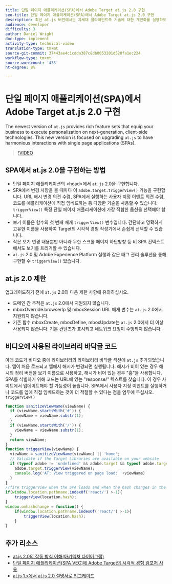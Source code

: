 ```yaml
---
title: 단일 페이지 애플리케이션(SPA)에서 Adobe Target at.js 2.0 구현
seo-title: 단일 페이지 애플리케이션(SPA)에서 Adobe Target at.js 2.0 구현
description: 최신 at.js 버전에서는 차세대 클라이언트측 기술에 대한 개인화를 실행하도록 기업을 지원하는 다양한 기능을 제공합니다. 이 새로운 버전은 단일 페이지 애플리케이션(SPA)과 조화로운 상호 작용을 하도록 at.js를 업그레이드하는 데 주력하고 있습니다.
audience: developer
difficulty: 3
author: Daniel Wright
doc-type: implement
activity-type: technical-video
translation-type: tm+mt
source-git-commit: 37443ae4c1cdda387c8db0053201d520fa1ec224
workflow-type: tm+mt
source-wordcount: '438'
ht-degree: 8%

---
```



# 단일 페이지 애플리케이션(SPA)에서 Adobe Target at.js 2.0 구현

The newest version of `at.js` provides rich feature sets that equip your business to execute personalization on next-generation, client-side technologies. This new version is focused on upgrading `at.js` to have harmonious interactions with single page applications (SPAs).

>[!VIDEO](https://video.tv.adobe.com/v/26248?quality=12)

## SPA에서 at.js 2.0을 구현하는 방법

* 단일 페이지 애플리케이션의 &lt;head>에서 `at.js` 2.0을 구현합니다.
* SPA에서 변경 사항을 볼 때마다 이 `adobe.target.triggerView()` 기능을 구현합니다. URL 해시 변경 의견 수렴, SPA에서 실행하는 사용자 지정 이벤트 의견 수렴, 코드를 애플리케이션에 직접 임베드하는 등 다양한 기술을 사용할 수 있습니다. `triggerView()` 특정 단일 페이지 애플리케이션에 가장 적합한 옵션을 선택해야 합니다.
* 보기 이름은 함수의 첫 번째 매개 `triggerView()` 변수입니다. 간단하고 명확하게 고유한 이름을 사용하여 Target의 시각적 경험 작성기에서 손쉽게 선택할 수 있습니다.
* 작은 보기 변경 내용뿐만 아니라 무한 스크롤 페이지 하단방향 등 비 SPA 컨텍스트에서도 보기를 트리거할 수 있습니다.
* `at.js` 2.0 및 Adobe Experience Platform 실행과 같은 태그 관리 솔루션을 통해 구현할 수 `triggerView()` 있습니다.

## at.js 2.0 제한

업그레이드하기 전에 `at.js` 2.0의 다음 제한 사항에 유의하십시오.

* 도메인 간 추적은 `at.js` 2.0에서 지원되지 않습니다.
* mboxOverride.browserIp 및 mboxSession URL 매개 변수는 `at.js` 2.0에서 지원되지 않습니다.
* 기존 함수 mboxCreate, mboxDefine, mboxUpdate는 `at.js` 2.0에서 더 이상 사용되지 않습니다. 기본 컨텐츠가 표시되고 네트워크 요청이 수행되지 않습니다.

## 비디오에 사용된 라이브러리 바닥글 코드

아래 코드가 비디오 중에 라이브러리의 라이브러리 바닥글 섹션에 `at.js` 추가되었습니다. 앱이 처음 로드되고 앱에서 해시가 변경되면 실행됩니다. 해시가 비어 있는 경우 해시의 정리 버전을 보기 이름으로 사용하고, 해시가 비어 있는 경우 &quot;홈&quot;을 사용합니다. SPA를 식별하기 위해 코드는 URL에 있는 &quot;response/&quot; 텍스트를 찾습니다. 이 경우 사이트에서 업데이트해야 할 가능성이 높습니다. SPA에서 사용자 지정 이벤트를 실행하거나 코드를 앱에 직접 임베드하는 것이 더 적절할 수 있다는 점을 염두에 두십시오. `triggerView()`

```javascript
function sanitizeViewName(viewName) {
  if (viewName.startsWith('#')) {
    viewName = viewName.substr(1);
  }
  if (viewName.startsWith('/')) {
    viewName = viewName.substr(1);
  }
  return viewName;
}
function triggerView(viewName) {
  viewName = sanitizeViewName(viewName) || 'home';
  // Validate if the Target Libraries are available on your website
  if (typeof adobe != 'undefined' && adobe.target && typeof adobe.target.triggerView === 'function') {
    adobe.target.triggerView(viewName);
    console.log('AT: View triggered on page load: '+viewName)
  }
}
//fire triggerView when the SPA loads and when the hash changes in the SPA
if(window.location.pathname.indexOf('react/') >-1){
    triggerView(location.hash);
}
window.onhashchange = function() {
    if(window.location.pathname.indexOf('react/') >-1){
        triggerView(location.hash);
    }
}
```

## 추가 리소스

* [at.js 2.0의 작동 방식 이해(아키텍처 다이어그램)](understanding-how-atjs-20-works.md)
* [단일 페이지 애플리케이션(SPA VEC)에 Adobe Target의 시각적 경험 컴포저 사용](../experiences/use-the-visual-experience-composer-for-single-page-applications.md)
* [at.js 1.x에서 at.js 2.0 설명서로 업그레이드](https://docs.adobe.com/content/help/en/target/using/implement-target/client-side/upgrading-from-atjs-1x-to-atjs-20.html)